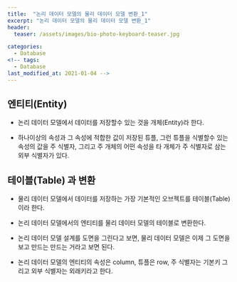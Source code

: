 ```yaml
---
title:  "논리 데이터 모델의 물리 데이터 모델 변환_1"
excerpt: "논리 데이터 모델의 물리 데이터 모델 변환_1"
header:
  teaser: /assets/images/bio-photo-keyboard-teaser.jpg

categories:
  - Database
<!-- tags:
  - Database 
last_modified_at: 2021-01-04 -->
---
```

## 엔티티(Entity)

* 논리 데이터 모델에서 데이터를 저장할수 있는 것을 개체(Entity)라 한다.

* 하나이상의 속성과 그 속성에 적합한 값이 저장된 튜플, 그런 튜플을 식별할수 있는 속성의 값을 주 식별자, 그리고 주 개체의 어떤 속성을 타 개체가 주 식별자로 삼는 외부 식별자가 있다.  


## 테이블(Table) 과 변환

* 물리 데이터 모델에서 데이터를 저장하는 가장 기본적인 오브젝트를 테이블(Table) 이라 한다.

* 논리 데이터 모델에서의 엔티티를 물리 데이터 모델의 테이블로 변환한다. 

* 논리 데이터 모델 설계를 도면을 그린다고 보면, 물리 데이터 모델은 이제 그 도면을 보고 만드는 만드는 거라고 보면 된다.

* 논리 데이터 모델의 엔티티의 속성은 column, 튜플은 row, 주 식별자는 기본키 그리고 외부 식별자는 외래키라고 한다.

